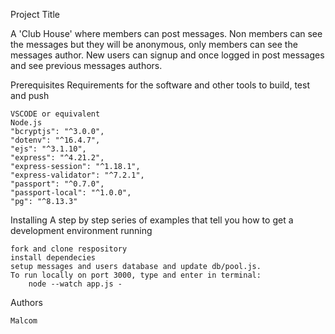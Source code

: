 Project Title

A 'Club House' where members can post messages. Non members can see the messages but they will be anonymous, only members can see the messages author. New users can signup and once logged in post messages and see previous messages authors. 

Prerequisites
Requirements for the software and other tools to build, test and push

    VSCODE or equivalent
    Node.js
    "bcryptjs": "^3.0.0",
    "dotenv": "^16.4.7",
    "ejs": "^3.1.10",
    "express": "^4.21.2",
    "express-session": "^1.18.1",
    "express-validator": "^7.2.1",
    "passport": "^0.7.0",
    "passport-local": "^1.0.0",
    "pg": "^8.13.3"


Installing
A step by step series of examples that tell you how to get a development environment running

    fork and clone respository
    install dependecies
    setup messages and users database and update db/pool.js.
    To run locally on port 3000, type and enter in terminal:
        node --watch app.js - 

Authors

    Malcom 


<!-- To be added

End with an example of getting some data out of the system or using it for a little demo

Running the tests
Explain how to run the automated tests for this system

Sample Tests
Explain what these tests test and why

Give an example
Style test
Checks if the best practices and the right coding style has been used.

Give an example
Deployment
Add additional notes to deploy this on a live system -->

